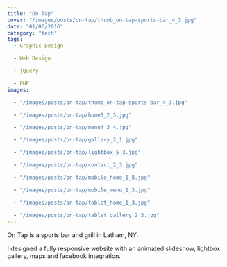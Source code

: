 ```yaml
---
title: "On Tap"
cover: "/images/posts/on-tap/thumb_on-tap-sports-bar_4_3.jpg"
date: "01/06/2016"
category: "tech"
tags:
  - Graphic Design

  - Web Design

  - jQuery

  - PHP
images:

  - "/images/posts/on-tap/thumb_on-tap-sports-bar_4_3.jpg"

  - "/images/posts/on-tap/home3_2_3.jpg"

  - "/images/posts/on-tap/menu4_3_4.jpg"

  - "/images/posts/on-tap/gallery_2_1.jpg"

  - "/images/posts/on-tap/lightbox_5_3.jpg"

  - "/images/posts/on-tap/contact_2_3.jpg"

  - "/images/posts/on-tap/mobile_home_1_8.jpg"

  - "/images/posts/on-tap/mobile_menu_1_3.jpg"

  - "/images/posts/on-tap/tablet_home_1_3.jpg"
  
  - "/images/posts/on-tap/tablet_gallery_2_3.jpg"
---
```


On Tap is a sports bar and grill in Latham, NY.

I designed a fully responsive website with an animated slideshow, lightbox gallery, maps and facebook integration.
